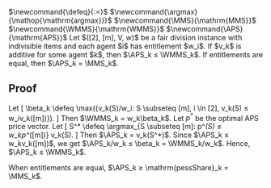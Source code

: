 <span class="invisible">
$\newcommand{\defeq}{:=}$
$\newcommand{\argmax}{\mathop{\mathrm{argmax}}}$
$\newcommand{\MMS}{\mathrm{MMS}}$
$\newcommand{\WMMS}{\mathrm{WMMS}}$
$\newcommand{\APS}{\mathrm{APS}}$
</span>
Let $([2], [m], V, w)$ be a fair division instance with indivisible items
and each agent $i$ has entitlement $w_i$.
If $v_k$ is additive for some agent $k$, then $\APS_k ≤ \WMMS_k$.
If entitlements are equal, then $\APS_k = \MMS_k$.

## Proof

Let
\[ \beta_k \defeq \max(\{v_k(S)/w_i: S \subseteq [m], i \in [2], v_k(S) ≤ w_iv_k([m])\}). \]
Then $\WMMS_k = w_k\beta_k$.
Let $p^*$ be the optimal APS price vector. Let
\[ S^* \defeq \argmax_{S \subseteq [m]: p^*(S) ≤ w_kp^*([m])} v_k(S). \]
Then $\APS_k = v_k(S^*)$. Since $\APS_k ≤ w_kv_k([m])$, we get
$\APS_k/w_k ≤ \beta_k = \WMMS_k/w_k$. Hence, $\APS_k ≤ \WMMS_k$.

When entitlements are equal, $\APS_k ≥ \mathrm{pessShare}_k = \MMS_k$.
